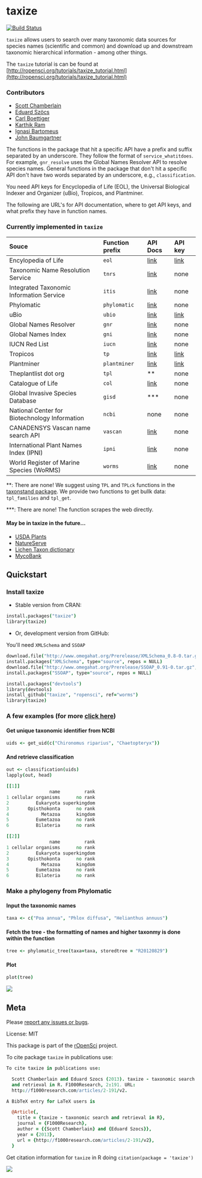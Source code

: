 taxize
=======

[![Build Status](https://api.travis-ci.org/ropensci/taxize.png?branch=master)](https://travis-ci.org/ropensci/taxize)

`taxize` allows users to search over many taxonomic data sources for species names (scientific and common) and download up and downstream taxonomic hierarchical information - among other things.

The `taxize` tutorial is can be found at [http://ropensci.org/tutorials/taxize_tutorial.html](http://ropensci.org/tutorials/taxize_tutorial.html)

### Contributors

+ [Scott Chamberlain](https://github.com/SChamberlain)
+ [Eduard Szöcs](https://github.com/EDiLD)
+ [Carl Boettiger](https://github.com/cboettig)
+ [Karthik Ram](https://github.com/karthik)
+ [Ignasi Bartomeus](https://github.com/ibartomeus)
+ [John Baumgartner](https://github.com/johnbaums)

The functions in the package that hit a specific API have a prefix and suffix separated by an underscore. They follow the format of `service_whatitdoes`.  For example, `gnr_resolve` uses the Global Names Resolver API to resolve species names.  General functions in the package that don't hit a specific API don't have two words separated by an underscore, e.g., `classification`.

You need API keys for Encyclopedia of Life (EOL), the Universal Biological Indexer and Organizer (uBio), Tropicos, and Plantminer.

The following are URL's for API documentation, where to get API keys, and what prefix they have in function names.

### Currently implemented in `taxize`

<table>
<colgroup>
<col style="text-align:left;"/>
<col style="text-align:left;"/>
<col style="text-align:left;"/>
<col style="text-align:left;"/>
</colgroup>

<thead>
<tr>
	<th style="text-align:left;">Souce</th>
	<th style="text-align:left;">Function prefix</th>
	<th style="text-align:left;">API Docs</th>
	<th style="text-align:left;">API key</th>
</tr>
</thead>

<tbody>
<tr>
	<td style="text-align:left;">Encylopedia of Life</td>
	<td style="text-align:left;"><code>eol</code></td>
	<td style="text-align:left;"><a href="http://www.eol.org/api/">link</a></td>
	<td style="text-align:left;"><a href="http://eol.org/users/register">link</a></td>
</tr>
<tr>
	<td style="text-align:left;">Taxonomic Name Resolution Service</td>
	<td style="text-align:left;"><code>tnrs</code></td>
	<td style="text-align:left;"><a href="http://api.phylotastic.org/tnrs">link</a></td>
	<td style="text-align:left;">none</td>
</tr>
<tr>
	<td style="text-align:left;">Integrated Taxonomic Information Service</td>
	<td style="text-align:left;"><code>itis</code></td>
	<td style="text-align:left;"><a href="http://www.itis.gov/ws_description.html">link</a></td>
	<td style="text-align:left;">none</td>
</tr>
<tr>
	<td style="text-align:left;">Phylomatic</td>
	<td style="text-align:left;"><code>phylomatic</code></td>
	<td style="text-align:left;"><a href="http://www.phylodiversity.net/phylomatic/phylomatic_api.html">link</a></td>
	<td style="text-align:left;">none</td>
</tr>
<tr>
	<td style="text-align:left;">uBio</td>
	<td style="text-align:left;"><code>ubio</code></td>
	<td style="text-align:left;"><a href="http://www.ubio.org/index.php?pagename=xml_services">link</a></td>
	<td style="text-align:left;"><a href="http://www.ubio.org/index.php?pagename=form">link</a></td>
</tr>
<tr>
	<td style="text-align:left;">Global Names Resolver</td>
	<td style="text-align:left;"><code>gnr</code></td>
	<td style="text-align:left;"><a href="http://resolver.globalnames.org/api">link</a></td>
	<td style="text-align:left;">none</td>
</tr>
<tr>
	<td style="text-align:left;">Global Names Index</td>
	<td style="text-align:left;"><code>gni</code></td>
	<td style="text-align:left;"><a href="https://github.com/dimus/gni/wiki/api">link</a></td>
	<td style="text-align:left;">none</td>
</tr>
<tr>
	<td style="text-align:left;">IUCN Red List</td>
	<td style="text-align:left;"><code>iucn</code></td>
	<td style="text-align:left;"><a href="https://www.assembla.com/spaces/sis/wiki/Red_List_API?version=3">link</a></td>
	<td style="text-align:left;">none</td>
</tr>
<tr>
	<td style="text-align:left;">Tropicos</td>
	<td style="text-align:left;"><code>tp</code></td>
	<td style="text-align:left;"><a href="http://services.tropicos.org/help">link</a></td>
	<td style="text-align:left;"><a href="http://services.tropicos.org/help?requestkey">link</a></td>
</tr>
<tr>
	<td style="text-align:left;">Plantminer</td>
	<td style="text-align:left;"><code>plantminer</code></td>
	<td style="text-align:left;"><a href="http://www.plantminer.com/help">link</a></td>
	<td style="text-align:left;"><a href="http://www.plantminer.com/help">link</a></td>
</tr>
<tr>
	<td style="text-align:left;">Theplantlist dot org</td>
	<td style="text-align:left;"><code>tpl</code></td>
	<td style="text-align:left;">**</td>
	<td style="text-align:left;">none</td>
</tr>
<tr>
	<td style="text-align:left;">Catalogue of Life</td>
	<td style="text-align:left;"><code>col</code></td>
	<td style="text-align:left;"><a href="http://www.catalogueoflife.org/colwebsite/content/web-services">link</a></td>
	<td style="text-align:left;">none</td>
</tr>
<tr>
	<td style="text-align:left;">Global Invasive Species Database</td>
	<td style="text-align:left;"><code>gisd</code></td>
	<td style="text-align:left;">***</td>
	<td style="text-align:left;">none</td>
</tr>
<tr>
	<td style="text-align:left;">National Center for Biotechnology Information</td>
	<td style="text-align:left;"><code>ncbi</code></td>
	<td style="text-align:left;">none</td>
	<td style="text-align:left;">none</td>
</tr>
<tr>
	<td style="text-align:left;">CANADENSYS Vascan name search API</td>
	<td style="text-align:left;"><code>vascan</code></td>
	<td style="text-align:left;"><a href="http://data.canadensys.net/vascan/api">link</a></td>
	<td style="text-align:left;">none</td>
</tr>
<tr>
	<td style="text-align:left;">International Plant Names Index (IPNI)</td>
	<td style="text-align:left;"><code>ipni</code></td>
	<td style="text-align:left;"><a href="http://www.ipni.org/link_to_ipni.html">link</a></td>
	<td style="text-align:left;">none</td>
</tr>
<tr>
	<td style="text-align:left;">World Register of Marine Species (WoRMS)</td>
	<td style="text-align:left;"><code>worms</code></td>
	<td style="text-align:left;"><a href="http://www.marinespecies.org/aphia.php?p=webservice">link</a></td>
	<td style="text-align:left;">none</td>
</tr>
</tbody>
</table>

<!-- |Souce|Function prefix| API Docs|API key|
|---|---|---|---|
|Encylopedia of Life|`eol`|[link](http://www.eol.org/api/)|[link](http://eol.org/users/register)|
|Taxonomic Name Resolution Service|`tnrs`|[link](http://api.phylotastic.org/tnrs)|none|
|Integrated Taxonomic Information Service|`itis`|[link](http://www.itis.gov/ws_description.html)|none|
|Phylomatic|`phylomatic`|[link](http://www.phylodiversity.net/phylomatic/phylomatic_api.html)|none|
|uBio|`ubio`|[link](http://www.ubio.org/index.php?pagename=xml_services)|[link](http://www.ubio.org/index.php?pagename=form)|
|Global Names Resolver|`gnr`|[link](http://resolver.globalnames.org/api)|none|
|Global Names Index|`gni`|[link](https://github.com/dimus/gni/wiki/api)|none|
|IUCN Red List|`iucn`|[link](https://www.assembla.com/spaces/sis/wiki/Red_List_API?version=3)|none|
|Tropicos|`tp`|[link](http://services.tropicos.org/help)|[link](http://services.tropicos.org/help?requestkey)|
|Plantminer|`plantminer`|[link](http://www.plantminer.com/help)|[link](http://www.plantminer.com/help)|
|Theplantlist dot org|`tpl`|\*\*|none|
|Catalogue of Life|`col`|[link](http://www.catalogueoflife.org/colwebsite/content/web-services)|none|
|Global Invasive Species Database|`gisd`|\*\*\*|none|
|National Center for Biotechnology Information|`ncbi`|none|none|
|CANADENSYS Vascan name search API|`vascan`|[link](http://data.canadensys.net/vascan/api)|none| -->

**: There are none! We suggest using `TPL` and `TPLck` functions in the [taxonstand package](http://cran.r-project.org/web/packages/Taxonstand/index.html). We provide two functions to get bullk data: `tpl_families` and `tpl_get`.

\***: There are none! The function scrapes the web directly.

<!-- ### Currently implemented in `taxize`
+ Encyclopedia of Life (EOL)
	+ [API docs](http://www.eol.org/api/)
	+ [Get an API key: start an account on EOL to get your API key](http://eol.org/users/register)
	+ [API forum](https://eol.uservoice.com/forums/15429-encyclopedia-of-life-api)
	+ function prefix: `eol`
+ Taxonomic Name Resolution Service (TNRS)
	+ [API docs](http://api.phylotastic.org/tnrs)
	+ function prefix: `tnrs`
+ Integrated Taxonomic Information Service (ITIS)
	+ [API docs](http://www.itis.gov/ws_description.html)
	+ function prefix: `itis`
+ Phylomatic
	+ [API docs](http://www.phylodiversity.net/phylomatic/phylomatic_api.html)
	+ function prefix: `phylomatic`
+ uBio
	+ [API docs](http://www.ubio.org/index.php?pagename=xml_services)
	+ [Get an API key](http://www.ubio.org/index.php?pagename=form)
	+ function prefix: `ubio`
+ Global Names Resolver (from EOL/GBIF)
	+ [Use](http://resolver.globalnames.org/)
	+ [API docs](http://resolver.globalnames.org/api)
	+ function prefix: `gnr`
+ Global Names Index (from EOL/GBIF)
	+ [Use](http://gni.globalnames.org/)
	+ [API docs](https://github.com/dimus/gni/wiki/api)
	+ function prefix: `gni`
+ IUCN Red List
  	+ [API docs](https://www.assembla.com/spaces/sis/wiki/Red_List_API?version=3)
  	+ function prefix: `iucn`
+ Tropicos (from Missouri Botanical Garden)
	+ [API docs](http://services.tropicos.org/help)
	+ [Get an API key](http://services.tropicos.org/help?requestkey)
	+ function prefix: `tp`
+ Plantminer
	+ [Their website](http://www.plantminer.com/)
 	+ [API docs](http://www.plantminer.com/help)
 	+ function prefix: `plantminer`
+ Theplantlist dot org
	+ [Their website](http://www.theplantlist.org/)
 	+ API docs: There are none! We wrap functions in the [taxonstand package](http://cran.r-project.org/web/packages/Taxonstand/index.html)
 	+ function prefix: `tpl`
+ Catalogue of Life
 	+ [API docs](http://www.catalogueoflife.org/colwebsite/content/web-services)
 	+ function prefix: `col`
+ Global Invasive Species Database
  + [Their website](http://www.issg.org/database/welcome/)
 	+ API docs: There are none! The function scraps the web directly.
 	+ function prefix: `gisd` -->

#### May be in taxize in the future...

+ [USDA Plants](http://plants.usda.gov/java/)
+ [NatureServe](http://www.natureserve.org/)
+ [Lichen Taxon dictionary](http://www.thebls.org.uk/)
+ [MycoBank](http://www.mycobank.org/)

## Quickstart

### Install taxize

+ Stable version from CRAN:

```coffee
install.packages("taxize")
library(taxize)
```

+ Or, development version from GitHub:

You'll need `XMLSchema` and `SSOAP`

```coffee
download.file("http://www.omegahat.org/Prerelease/XMLSchema_0.8-0.tar.gz", "XMLSchema")
install.packages("XMLSchema", type="source", repos = NULL)
download.file("http://www.omegahat.org/Prerelease/SSOAP_0.91-0.tar.gz", "SSOAP")
install.packages("SSOAP", type="source", repos = NULL)
```

```coffee
install.packages("devtools")
library(devtools)
install_github("taxize", "ropensci", ref="worms")
library(taxize)
```

### A few examples (for more [click here](http://ropensci.org/tutorials/taxize_tutorial.html))

#### Get unique taxonomic identifier from NCBI

```coffee
uids <- get_uid(c("Chironomus riparius", "Chaetopteryx"))
```

#### And retrieve classification

```coffee
out <- classification(uids)
lapply(out, head)
```

```coffee
[[1]]
                name         rank
1 cellular organisms      no rank
2          Eukaryota superkingdom
3       Opisthokonta      no rank
4            Metazoa      kingdom
5          Eumetazoa      no rank
6          Bilateria      no rank

[[2]]
                name         rank
1 cellular organisms      no rank
2          Eukaryota superkingdom
3       Opisthokonta      no rank
4            Metazoa      kingdom
5          Eumetazoa      no rank
6          Bilateria      no rank
```

### Make a phylogeny from Phylomatic

#### Input the taxonomic names

```coffee
taxa <- c("Poa annua", "Phlox diffusa", "Helianthus annuus")
```

#### Fetch the tree - the formatting of names and higher taxonmy is done within the function

```coffee
tree <- phylomatic_tree(taxa=taxa, storedtree = "R20120829")
```

#### Plot

```coffee
plot(tree)
```

![](http://f.cl.ly/items/0o253B453R3I0D20082E/Screen%20Shot%202013-12-27%20at%209.03.49%20AM.png)

## Meta

Please [report any issues or bugs](https://github.com/ropensci/taxize/issues).

License: MIT

This package is part of the [rOpenSci](http://ropensci.org/packages) project.

To cite package `taxize` in publications use:

```coffee
To cite taxize in publications use:

  Scott Chamberlain and Eduard Szocs (2013). taxize - taxonomic search
  and retrieval in R. F1000Research, 2:191. URL:
  http://f1000research.com/articles/2-191/v2.

A BibTeX entry for LaTeX users is

  @Article{,
    title = {taxize - taxonomic search and retrieval in R},
    journal = {F1000Research},
    author = {{Scott Chamberlain} and {Eduard Szocs}},
    year = {2013},
    url = {http://f1000research.com/articles/2-191/v2},
  }
```

Get citation information for `taxize` in R doing `citation(package = 'taxize')`

[![](http://ropensci.org/public_images/github_footer.png)](http://ropensci.org)
